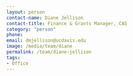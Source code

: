 ```yaml
---
layout: person
contact-name: Diane Jellison
contact-title: Finance & Grants Manager, CAS
category: "person"
phone:
email: dmjellison@ucdavis.edu
image: /media/team/diane
permalink: /team/diane-jellison
tags:
- Office
---
```

